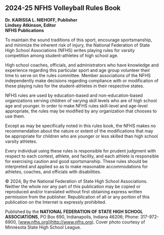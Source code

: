 <!-- Section: Introduction -->

## 2024-25 NFHS Volleyball Rules Book

**Dr. KARISSA L. NIEHOFF, Publisher**  
**Lindsey Atkinson, Editor**  
**NFHS Publications**

To maintain the sound traditions of this sport, encourage sportsmanship, and minimize the inherent risk of injury, the National Federation of State High School Associations (NFHS) writes playing rules for varsity competition among student-athletes of high school age. 

High school coaches, officials, and administrators who have knowledge and experience regarding this particular sport and age group volunteer their time to serve on the rules committee. Member associations of the NFHS independently make decisions regarding compliance with or modification of these playing rules for the student-athletes in their respective states. 

NFHS rules are used by education-based and non-education-based organizations serving children of varying skill levels who are of high school age and younger. In order to make NFHS rules skill-level and age-level appropriate, the rules may be modified by any organization that chooses to use them. 

Except as may be specifically noted in this rules book, the NFHS makes no recommendation about the nature or extent of the modifications that may be appropriate for children who are younger or less skilled than high school varsity athletes. 

Every individual using these rules is responsible for prudent judgment with respect to each contest, athlete, and facility, and each athlete is responsible for exercising caution and good sportsmanship. These rules should be interpreted and applied so as to make reasonable accommodations for athletes, coaches, and officials with disabilities. 

© 2024, By the National Federation of State High School Associations. Neither the whole nor any part of this publication may be copied or reproduced and/or translated without first obtaining express written permission from the publisher. Republication of all or any portion of this publication on the Internet is expressly prohibited. 

Published by the **NATIONAL FEDERATION OF STATE HIGH SCHOOL ASSOCIATIONS**, PO Box 690, Indianapolis, Indiana 46206; Phone: 317-972-6900, [www.nfhs.org](http://www.nfhs.org). Cover photo courtesy of Minnesota State High School League.
